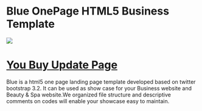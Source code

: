 Blue OnePage HTML5 Business Template
========
<img src="https://github.com/samuelbetio/Blue-Onepage/blob/master/assets/10640964/5987921/7650444a-a970-11e4-91e4-6f53baebca99.jpg" />

<a href="https://plus.google.com/u/0/+SamuelBetio/">You Buy Update Page</a>
========
Blue is a html5 one page landing page template developed based on twitter bootstrap 3.2. It can be used as show case for your Business website and Beauty &amp; Spa website.We organized file structure and descriptive comments on codes will enable your showcase easy to maintain.
